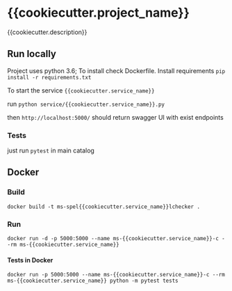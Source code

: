 # {{cookiecutter.project_name}}

{{cookiecutter.description}}

## Run locally
Project uses python 3.6; To install check Dockerfile.
Install requirements
`pip install -r requirements.txt`

To start the service `{{cookiecutter.service_name}}`

run `python service/{{cookiecutter.service_name}}.py`

then `http://localhost:5000/` should return swagger UI with exist endpoints 

### Tests

just run `pytest` in main catalog


## Docker
### Build
`docker build -t ms-spel{{cookiecutter.service_name}}lchecker .`

### Run
`docker run -d -p 5000:5000 --name ms-{{cookiecutter.service_name}}-c --rm ms-{{cookiecutter.service_name}}`

#### Tests in Docker
`docker run -p 5000:5000 --name ms-{{cookiecutter.service_name}}-c --rm ms-{{cookiecutter.service_name}} python -m pytest tests`

